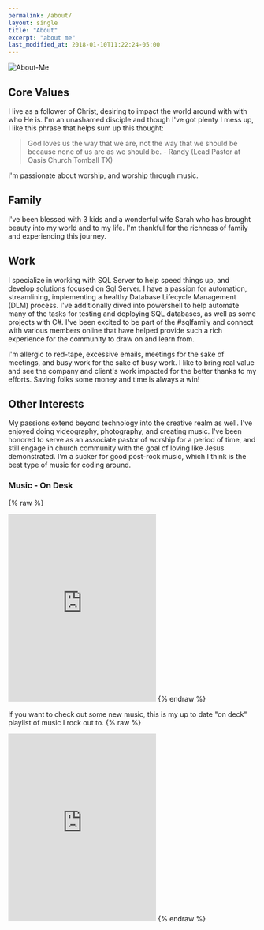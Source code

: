 ```yaml
---
permalink: /about/
layout: single
title: "About"
excerpt: "about me"
last_modified_at: 2018-01-10T11:22:24-05:00
---
```


![About-Me]({{site.url}}\assets\img\about-me.jpg)
## Core Values
I live as a follower of Christ, desiring to impact the world around with with who He is. I'm an unashamed disciple and though I've got plenty I mess up, I like this phrase that helps sum up this thought:

> God loves us the way that we are, not the way that we should be because none of us are as we should be. - Randy (Lead Pastor at Oasis Church Tomball TX)

I'm passionate about worship, and worship through music.

## Family
I've been blessed with 3 kids and a wonderful wife Sarah who has brought beauty into my world and to my life. I'm thankful for the richness of family and experiencing this journey.

## Work
I specialize in working with SQL Server to help speed things up, and develop solutions focused on Sql Server. I have a passion for automation, streamlining, implementing a healthy Database Lifecycle Management (DLM) process. I've additionally dived into powershell to help automate many of the tasks for testing and deploying SQL databases, as well as some projects with C#. I've been excited to be part of the #sqlfamily and connect with various members online that have helped provide such a rich experience for the community to draw on and learn from.

I'm allergic to red-tape, excessive emails, meetings for the sake of meetings, and busy work for the sake of busy work. I like to bring real value and see the company and client's work impacted for the better thanks to my efforts. Saving folks some money and time is always a win!


## Other Interests
My passions extend beyond technology into the creative realm as well. I've enjoyed doing videography, photography, and creating music. I've been honored to serve as an associate pastor of worship for a period of time, and still engage in church community with the goal of loving like Jesus demonstrated. I'm a sucker for good post-rock music, which I think is the best type of music for coding around.


### Music - On Desk
{% raw %}
<iframe src="https://open.spotify.com/embed/user/g00p3k/playlist/4wrFiI6chFbzEx4fAb9ztX" width="300" height="380" frameborder="0" allowtransparency="true"></iframe>
{% endraw %}

If you want to check out some new music, this is my up to date "on deck" playlist of music I rock out to.
{% raw %}
<iframe src="https://open.spotify.com/embed/user/g00p3k/playlist/6iTEfldMfbgbuUwzSdib4X" width="300" height="380" frameborder="0" allowtransparency="true"></iframe>
{% endraw %}